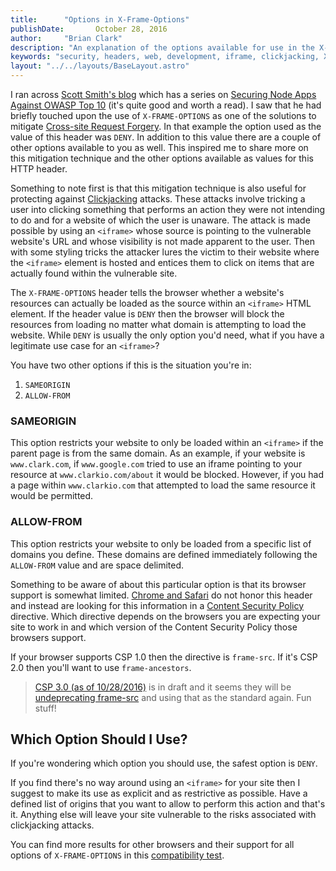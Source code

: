 ```yaml
---
title:      "Options in X-Frame-Options"
publishDate:       October 28, 2016
author:     "Brian Clark"
description: "An explanation of the options available for use in the X-FRAME-OPTIONS header"
keywords: "security, headers, web, development, iframe, clickjacking, X-FRAME-OPTIONS, content security policy, csp"
layout: "../../layouts/BaseLayout.astro"
---
```


I ran across [Scott Smith's blog](http://scottksmith.com/blog/) which has a series on [Securing Node Apps Against OWASP Top 10](http://scottksmith.com/blog/2015/06/08/secure-node-apps-against-owasp-top-10-injection/) (it's quite good and worth a read). I saw that he had briefly touched upon the use of `X-FRAME-OPTIONS` as one of the solutions to mitigate [Cross-site Request Forgery](http://scottksmith.com/blog/2015/06/29/secure-node-apps-against-owasp-top-10-cross-site-request-forgery/). In that example the option used as the value of this header was `DENY`. In addition to this value there are a couple of other options available to you as well. This inspired me to share more on this mitigation technique and the other options available as values for this HTTP header.

Something to note first is that this mitigation technique is also useful for protecting against [Clickjacking](https://www.owasp.org/index.php/Clickjacking) attacks. These attacks involve tricking a user into clicking something that performs an action they were not intending to do and for a website of which the user is unaware. The attack is made possible by using an `<iframe>` whose source is pointing to the vulnerable website's URL and whose visibility is not made apparent to the user. Then with some styling tricks the attacker lures the victim to their website where the `<iframe>` element is hosted and entices them to click on items that are actually found within the vulnerable site.

The `X-FRAME-OPTIONS` header tells the browser whether a website's resources can actually be loaded as the source within an `<iframe>` HTML element. If the header value is `DENY` then the browser will block the resources from loading no matter what domain is attempting to load the website. While `DENY` is usually the only option you'd need, what if you have a legitimate use case for an `<iframe>`?

You have two other options if this is the situation you're in:

1. `SAMEORIGIN`
2. `ALLOW-FROM`

### SAMEORIGIN
This option restricts your website to only be loaded within an `<iframe>` if the parent page is from the same domain. As an example, if your website is `www.clark.com`, if `www.google.com` tried to use an iframe pointing to your resource at `www.clarkio.com/about` it would be blocked. However, if you had a page within `www.clarkio.com` that attempted to load the same resource it would be permitted.

### ALLOW-FROM
This option restricts your website to only be loaded from a specific list of domains you define. These domains are defined immediately following the `ALLOW-FROM` value and are space delimited.

Something to be aware of about this particular option is that its browser support is somewhat limited. [Chrome and Safari](https://www.owasp.org/index.php/Clickjacking_Defense_Cheat_Sheet#X-Frame-Options_Header_Types) do not honor this header and instead are looking for this information in a [Content Security Policy](https://www.owasp.org/index.php/Content_Security_Policy) directive. Which directive depends on the browsers you are expecting your site to work in and which version of the Content Security Policy those browsers support.

If your browser supports CSP 1.0 then the directive is `frame-src`. If it's CSP 2.0 then you'll want to use `frame-ancestors`.

> [CSP 3.0 (as of 10/28/2016)](https://w3c.github.io/webappsec-csp/) is in draft and it seems they will be [undeprecating frame-src](https://w3c.github.io/webappsec-csp/#changes-from-level-2) and using that as the standard again. Fun stuff!

## Which Option Should I Use?
If you're wondering which option you should use, the safest option is `DENY`.

If you find there's no way around using an `<iframe>` for your site then I suggest to make its use as explicit and as restrictive as possible. Have a defined list of origins that you want to allow to perform this action and that's it. Anything else will leave your site vulnerable to the risks associated with clickjacking attacks.

You can find more results for other browsers and their support for all options of `X-FRAME-OPTIONS` in this [compatibility test](http://erlend.oftedal.no/blog/tools/xframeoptions/).

